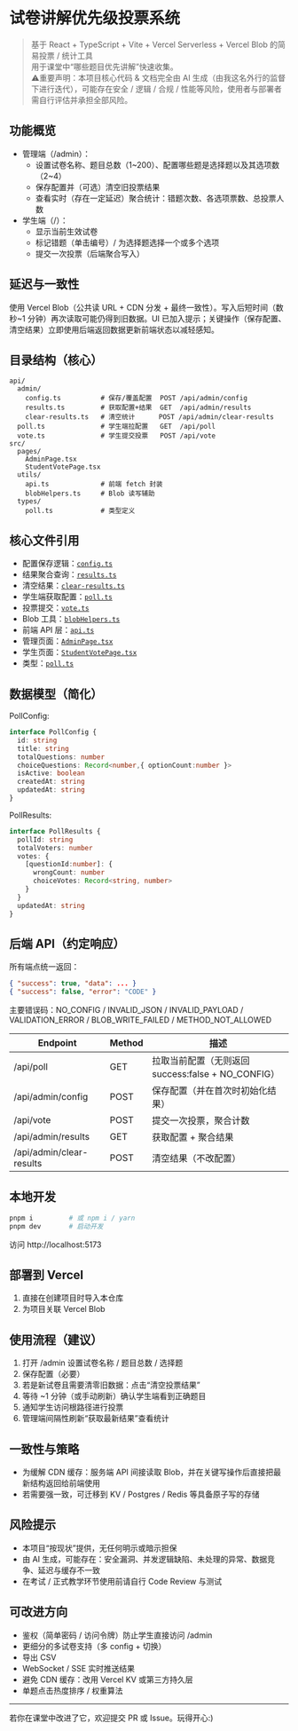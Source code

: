 # 试卷讲解优先级投票系统

> 基于 React + TypeScript + Vite + Vercel Serverless + Vercel Blob 的简易投票 / 统计工具  
> 用于课堂中“哪些题目优先讲解”快速收集。  
> ⚠️重要声明：本项目核心代码 & 文档完全由 AI 生成（由我这名外行的监督下进行迭代），可能存在安全 / 逻辑 / 合规 / 性能等风险，使用者与部署者需自行评估并承担全部风险。

## 功能概览
- 管理端（/admin）：
  - 设置试卷名称、题目总数（1~200）、配置哪些题是选择题以及其选项数（2~4）
  - 保存配置并（可选）清空旧投票结果
  - 查看实时（存在一定延迟）聚合统计：错题次数、各选项票数、总投票人数
- 学生端（/）：
  - 显示当前生效试卷
  - 标记错题（单击编号）/ 为选择题选择一个或多个选项
  - 提交一次投票（后端聚合写入）

## 延迟与一致性
使用 Vercel Blob（公共读 URL + CDN 分发 + 最终一致性）。写入后短时间（数秒~1 分钟）再次读取可能仍得到旧数据。UI 已加入提示；关键操作（保存配置、清空结果）立即使用后端返回数据更新前端状态以减轻感知。

## 目录结构（核心）
```
api/
  admin/
    config.ts          # 保存/覆盖配置  POST /api/admin/config
    results.ts         # 获取配置+结果  GET  /api/admin/results
    clear-results.ts   # 清空统计      POST /api/admin/clear-results
  poll.ts              # 学生端拉配置   GET  /api/poll
  vote.ts              # 学生提交投票   POST /api/vote
src/
  pages/
    AdminPage.tsx
    StudentVotePage.tsx
  utils/
    api.ts             # 前端 fetch 封装
    blobHelpers.ts     # Blob 读写辅助
  types/
    poll.ts            # 类型定义
```

## 核心文件引用
- 配置保存逻辑：[`config.ts`](api/admin/config.ts)
- 结果聚合查询：[`results.ts`](api/admin/results.ts)
- 清空结果：[`clear-results.ts`](api/admin/clear-results.ts)
- 学生端获取配置：[`poll.ts`](api/poll.ts)
- 投票提交：[`vote.ts`](api/vote.ts)
- Blob 工具：[`blobHelpers.ts`](src/utils/blobHelpers.ts)
- 前端 API 层：[`api.ts`](src/utils/api.ts)
- 管理页面：[`AdminPage.tsx`](src/pages/AdminPage.tsx)
- 学生页面：[`StudentVotePage.tsx`](src/pages/StudentVotePage.tsx)
- 类型：[`poll.ts`](src/types/poll.ts)

## 数据模型（简化）
PollConfig:
```ts
interface PollConfig {
  id: string
  title: string
  totalQuestions: number
  choiceQuestions: Record<number,{ optionCount:number }>
  isActive: boolean
  createdAt: string
  updatedAt: string
}
```
PollResults:
```ts
interface PollResults {
  pollId: string
  totalVoters: number
  votes: {
    [questionId:number]: {
      wrongCount: number
      choiceVotes: Record<string, number>
    }
  }
  updatedAt: string
}
```

## 后端 API（约定响应）
所有端点统一返回：
```json
{ "success": true, "data": ... }
{ "success": false, "error": "CODE" }
```
主要错误码：NO_CONFIG / INVALID_JSON / INVALID_PAYLOAD / VALIDATION_ERROR / BLOB_WRITE_FAILED / METHOD_NOT_ALLOWED

| Endpoint | Method | 描述 |
|----------|--------|------|
| /api/poll | GET | 拉取当前配置（无则返回 success:false + NO_CONFIG） |
| /api/admin/config | POST | 保存配置（并在首次时初始化结果） |
| /api/vote | POST | 提交一次投票，聚合计数 |
| /api/admin/results | GET | 获取配置 + 聚合结果 |
| /api/admin/clear-results | POST | 清空结果（不改配置） |

## 本地开发
```bash
pnpm i         # 或 npm i / yarn
pnpm dev       # 启动开发
```
访问 http://localhost:5173

## 部署到 Vercel
1. 直接在创建项目时导入本仓库
2. 为项目关联 Vercel Blob

## 使用流程（建议）
1. 打开 /admin 设置试卷名称 / 题目总数 / 选择题
2. 保存配置（必要）
3. 若是新试卷且需要清零旧数据：点击“清空投票结果”
4. 等待 ~1 分钟（或手动刷新）确认学生端看到正确题目
5. 通知学生访问根路径进行投票
6. 管理端间隔性刷新“获取最新结果”查看统计

## 一致性与策略
- 为缓解 CDN 缓存：服务端 API 间接读取 Blob，并在关键写操作后直接把最新结构返回给前端使用
- 若需要强一致，可迁移到 KV / Postgres / Redis 等具备原子写的存储

## 风险提示
- 本项目“按现状”提供，无任何明示或暗示担保
- 由 AI 生成，可能存在：安全漏洞、并发逻辑缺陷、未处理的异常、数据竞争、延迟与缓存不一致
- 在考试 / 正式教学环节使用前请自行 Code Review 与测试

## 可改进方向
- 鉴权（简单密码 / 访问令牌）防止学生直接访问 /admin
- 更细分的多试卷支持（多 config + 切换）
- 导出 CSV
- WebSocket / SSE 实时推送结果
- 避免 CDN 缓存：改用 Vercel KV 或第三方持久层
- 单题点击热度排序 / 权重算法

---
若你在课堂中改进了它，欢迎提交 PR 或 Issue。玩得开心:)
